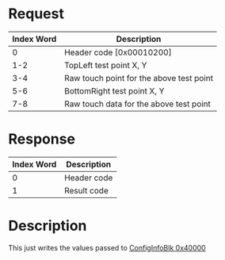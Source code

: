 # Request

| Index Word | Description                              |
|------------|------------------------------------------|
| 0          | Header code \[0x00010200\]               |
| 1-2        | TopLeft test point X, Y                  |
| 3-4        | Raw touch point for the above test point |
| 5-6        | BottomRight test point X, Y              |
| 7-8        | Raw touch data for the above test point  |

# Response

| Index Word | Description |
|------------|-------------|
| 0          | Header code |
| 1          | Result code |

# Description

This just writes the values passed to [ConfigInfoBlk
0x40000](Config_Savegame#Configuration_blocks "wikilink")